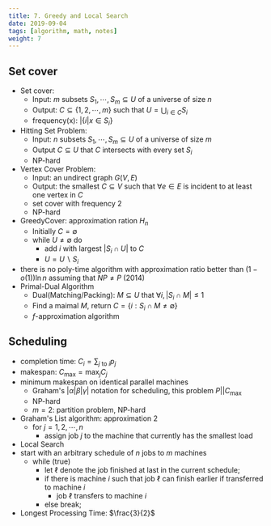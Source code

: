 ```yaml
---
title: 7. Greedy and Local Search
date: 2019-09-04
tags: [algorithm, math, notes]
weight: 7
---
```


## Set cover

* Set cover:
  * Input: $m$ subsets $S_1,\cdots,S_m\subseteq U$ of a universe of size $n$
  * Output: $C\subseteq\{1,2,\cdots, m\}$ such that $U=\bigcup_{i\in C}S_i$
  * frequency(x): $|\{i|x\in S_i\}$
* Hitting Set Problem:
  * Input: $n$ subsets $S_1,\cdots,S_m\subseteq U$ of a universe of size $m$
  * Output $C\subseteq U$ that $C$ intersects with every set $S_i$
  * NP-hard
* Vertex Cover Problem:
  * Input: an undirect graph $G(V,E)$
  * Output: the smallest $C\subseteq V$ such that $\forall e\in E$ is incident to at least one vertex in $C$
  * set cover with frequency $2$
  * NP-hard
* GreedyCover: approximation ration $H_n$
  * Initially $C=\emptyset$
  * while $U\not=\emptyset$ do
    * add $i$ with largest $|S_i\cap U|$ to $C$
    * $U = U\backslash S_i$
* there is no poly-time algorithm with approximation ratio better than $(1-o(1))\ln n$ assuming that $NP\neq P$ (2014)
* Primal-Dual Algorithm
  * Dual(Matching/Packing): $M\subseteq U$ that $\forall i,|S_i\cap M|\leq 1$
  * Find a maimal $M$, return $C=\{i:S_i\cap M\not=\emptyset\}$
  * $f$-approximation algorithm

## Scheduling

* completion time: $C_i=\sum_{j\text{ to }i} p_j$
* makespan: $C_{\max}=\max_jC_j$
* minimum makespan on identical parallel machines
  * Graham's $|\alpha|\beta|\gamma|$ notation for scheduling, this problem $P||C_{\max}$
  * NP-hard
  * $m=2$: partition problem, NP-hard
* Graham's List algorithm: approximation $2$
  * for $j = 1,2,\cdots,n$
    * assign job $j$ to the machine that currently has the smallest load
* Local Search
* start with an arbitrary schedule of $n$ jobs to $m$ machines
  * while (true)
    * let $\ell$ denote the job finished at last in the current schedule;
    * if there is machine $i$ such that job $\ell$ can finish earlier if transferred to machine $i$
      * job $\ell$ transfers to machine $i$
    * else break;
* Longest Processing Time: $\frac{3}{2}$
